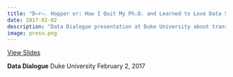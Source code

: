 ```yaml
---
title: "D̶r̶. Hopper or: How I Quit My Ph.D. and Learned to Love Data Science"
date: 2017-02-02
description: "Data Dialogue presentation at Duke University about transitioning from academia to data science."
image: preso.png
---
```


[View Slides](https://docs.google.com/presentation/d/1_wdSh2PFxiqBegt5PcatbEiQaganlgdb5bH7V2jHXZI/edit?usp=sharing)

**Data Dialogue**
Duke University
February 2, 2017